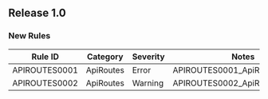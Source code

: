 ## Release 1.0

### New Rules

Rule ID | Category | Severity | Notes
--------|----------|----------|-------
APIROUTES0001 | ApiRoutes | Error | APIROUTES0001_ApiRoutesAnalyzer
APIROUTES0002 | ApiRoutes | Warning | APIROUTES0002_ApiRoutesAnalyzer